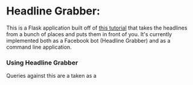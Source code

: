 # Headline Grabber:

This is a Flask application built off of [this tutorial](https://blog.hartleybrody.com/fb-messenger-bot/) that takes the headlines from a bunch of places and puts them in front of you. It's currently implemented both as a Facebook bot (Headline Grabber) and as a command line application. 

### Using Headline Grabber 

Queries against this are a taken as a 

###